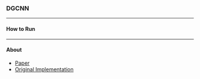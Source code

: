 ### DGCNN
---------------
#### How to Run

---------------
#### About

- [Paper](https://arxiv.org/abs/1801.07829)
- [Original Implementation](https://github.com/WangYueFt/dgcnn/tree/master/tensorflow)
